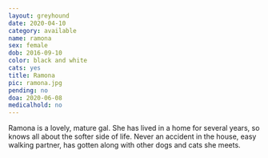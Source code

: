 ```yaml
---
layout: greyhound
date: 2020-04-10
category: available
name: ramona
sex: female
dob: 2016-09-10
color: black and white
cats: yes
title: Ramona
pic: ramona.jpg
pending: no
doa: 2020-06-08
medicalhold: no
---
```

Ramona is a lovely, mature gal. She has lived in a home for several years, so knows all about the softer side of life.  Never an accident in the house, easy walking partner, has gotten along with other dogs and cats she meets.  

